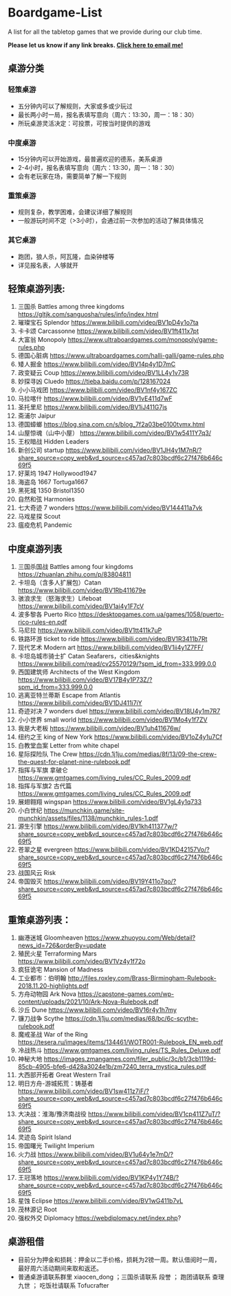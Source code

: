 # Boardgame-List
A list for all the tabletop games that we provide during our club time.  

**Please let us know if any link breaks. [Click here to email me!](mailto:xduk@outlook.sg?cc=william.jiran@gmail.com&subject=%5BGithub%3ABoardgame-List%5D%20Report%20a%20Broken%20Link!&body=Hi%20Douglas%2C%0A%0AThe%20link%20for%20the%20board%20game%20%5B%5D%20is%20broken.%0A%0AThanks%2C)**

## 桌游分类
### 轻策桌游
 - 五分钟内可以了解规则，大家或多或少玩过
 - 最长两小时一局，报名表填写意向（周六：13:30，周一：18：30） 
 - 所玩桌游灵活决定：可投票，可按当时提供的游戏 

### 中度桌游 
 - 15分钟内可以开始游戏，最普遍欢迎的德系，美系桌游 
 - 2-4小时，报名表填写意向（周六：13:30，周一：18：30） 
 - 会有老玩家在场，需要简单了解一下规则 
 
### 重策桌游
 - 规则复杂，教学困难，会建议详细了解规则
 - 一般游玩时间不定（>3小时），会通过前一次参加的活动了解具体情况

### 其它桌游
 - 跑团，狼人杀，阿瓦隆，血染钟楼等
 - 详见报名表，人够就开


## 轻策桌游列表: 
1. 三国杀 Battles among three kingdoms https://gltjk.com/sanguosha/rules/info/index.html
2. 璀璨宝石 Splendor https://www.bilibili.com/video/BV1pD4y1o7ta
3. 卡卡颂 Carcassonne https://www.bilibili.com/video/BV1ft411x7pt
4. 大富翁 Monopoly https://www.ultraboardgames.com/monopoly/game-rules.php
5. 德国心脏病 https://www.ultraboardgames.com/halli-galli/game-rules.php
6. 矮人掘金 https://www.bilibili.com/video/BV14p4y1D7mC
7. 政变疑云 Coup https://www.bilibili.com/video/BV1LL4y1v73R
8. 妙探寻凶 Cluedo https://tieba.baidu.com/p/128167024
9. 小小马戏团 https://www.bilibili.com/video/BV1nf4y167ZC
10. 马拉喀什 https://www.bilibili.com/video/BV1vE411d7wF
11. 圣托里尼 https://www.bilibili.com/video/BV1iJ411G7js
12. 斋浦尔 Jaipur
13. 德国蟑螂 https://blog.sina.com.cn/s/blog_7f2a03be0100tvmx.html
14. 山屋惊魂（山中小屋） https://www.bilibili.com/video/BV1w5411Y7q3/
15. 王权暗战 Hidden Leaders
16. 新创公司 startup https://www.bilibili.com/video/BV1JH4y1M7nR/?share_source=copy_web&vd_source=c457ad7c803bcdf6c27f476b646c69f5
17. 好莱坞 1947 Hollywood1947
18. 海盗岛 1667 Tortuga1667
19. 黑死城 1350 Bristol1350
20. 自然和弦 Harmonies
21. 七大奇迹 7 wonders https://www.bilibili.com/video/BV144411a7vk
22. 马戏星探 Scout
23. 瘟疫危机 Pandemic
 
## 中度桌游列表
1. 三国杀国战 Battles among four kingdoms https://zhuanlan.zhihu.com/p/83804811
2. 卡坦岛（含多人扩展包）Catan https://www.bilibili.com/video/BV1Rb411679e
3. 骇浪求生（怒海求生）Lifeboat https://www.bilibili.com/video/BV1ai4y1F7cV
4. 波多黎各 Puerto Rico https://desktopgames.com.ua/games/1058/puerto-rico-rules-en.pdf
5. 马尼拉 https://www.bilibili.com/video/BV1tt411k7uP
6. 铁路环游 ticket to ride https://www.bilibili.com/video/BV1R3411b7Rt
7. 现代艺术 Modern art https://www.bilibili.com/video/BV1ii4y1Z7FF/
8. 卡坦岛城市骑士扩 Catan Seafarers，cities&knights https://www.bilibili.com/read/cv25570129/?spm_id_from=333.999.0.0
9. 西国建筑师 Architects of the West Kingdom https://www.bilibili.com/video/BV17B4y1P73Z/?spm_id_from=333.999.0.0
10. 逃离亚特兰蒂斯 Escape from Atlantis https://www.bilibili.com/video/BV1DJ411i7iY
11. 奇迹对决 7 wonders duel https://www.bilibili.com/video/BV18U4y1m7R7
12. 小小世界 small world https://www.bilibili.com/video/BV1Mo4y1f7ZV
13. 我是大老板 https://www.bilibili.com/video/BV1uh411676w/
14. 纽约之王 king of New York https://www.bilibili.com/video/BV1oZ4y1u7Cf
15. 白教堂血案 Letter from white chapel
16. 星际探险队 The Crew https://cdn.1j1ju.com/medias/8f/13/09-the-crew-the-quest-for-planet-nine-rulebook.pdf
17. 指挥与军旗 拿破仑 https://www.gmtgames.com/living_rules/CC_Rules_2009.pdf
18. 指挥与军旗2 古代篇 https://www.gmtgames.com/living_rules/CC_Rules_2009.pdf
19. 展翅翱翔 wingspan https://www.bilibili.com/video/BV1gL4y1q733
20. 小白世纪 https://munchkin.game/site-munchkin/assets/files/1138/munchkin_rules-1.pdf
21. 源生引擎 https://www.bilibili.com/video/BV1kh411377w/?share_source=copy_web&vd_source=c457ad7c803bcdf6c27f476b646c69f5
22. 苍翠之星 evergreen https://www.bilibili.com/video/BV1KD42157Vo/?share_source=copy_web&vd_source=c457ad7c803bcdf6c27f476b646c69f5
23. 战国风云 Risk
24. 帝国毁灭 https://www.bilibili.com/video/BV19Y411o7qo/?share_source=copy_web&vd_source=c457ad7c803bcdf6c27f476b646c69f5

## 重策桌游列表： 
1. 幽港迷城 Gloomheaven https://www.zhuoyou.com/Web/detail?news_id=726&orderBy=update
2. 殖民火星 Terraforming Mars https://www.bilibili.com/video/BV1Vz4y1f72o 
3. 疯狂诡宅 Mansion of Madness 
4. 工业都市：伯明翰 http://files.roxley.com/Brass-Birmingham-Rulebook-2018.11.20-highlights.pdf
5. 方舟动物园 Ark Nova https://capstone-games.com/wp-content/uploads/2021/10/Ark-Nova-Rulebook.pdf
6. 沙丘 Dune https://www.bilibili.com/video/BV16r4y1h7my
7. 镰刀战争 Scythe https://cdn.1j1ju.com/medias/68/bc/6c-scythe-rulebook.pdf
8. 魔戒圣战 War of the Ring https://tesera.ru/images/items/134461/WOTR001-Rulebook_EN_web.pdf
9. 冷战热斗 https://www.gmtgames.com/living_rules/TS_Rules_Deluxe.pdf
10. 神秘大地 	https://images.zmangames.com/filer_public/3c/b1/3cb1119d-85cb-4905-bfe6-d428a3024e1b/zm7240_terra_mystica_rules.pdf
11. 大西部开拓者 Great Western Trail
12. 明日方舟-游城拓荒：铸基者 https://www.bilibili.com/video/BV1sw411z7iF/?share_source=copy_web&vd_source=c457ad7c803bcdf6c27f476b646c69f5
13. 大决战：淮海/豫济南战役 https://www.bilibili.com/video/BV1cp411Z7uT/?share_source=copy_web&vd_source=c457ad7c803bcdf6c27f476b646c69f5
14. 灵迹岛 Spirit Island
15. 帝国曙光 Twilight Imperium
16. 火力战 https://www.bilibili.com/video/BV1u64y1e7mD/?share_source=copy_web&vd_source=c457ad7c803bcdf6c27f476b646c69f5
17. 王冠落地 https://www.bilibili.com/video/BV1KP4y1Y74B/?share_source=copy_web&vd_source=c457ad7c803bcdf6c27f476b646c69f5
18. 星蚀 Eclipse https://www.bilibili.com/video/BV1wG411b7vL
19. 茂林源记 Root
20. 强权外交 Diplomacy https://webdiplomacy.net/index.php?

## 桌游租借
 - 目前分为押金和损耗：押金以二手价格，损耗为2镑一周。默认借阅时一周，最好周六活动期间来取和返还。
 - 普通桌游请联系群里 xiaocen_dong ；三国杀请联系 段誉 ； 跑团请联系 查理九世 ； 吃饭社请联系 Tofucrafter
